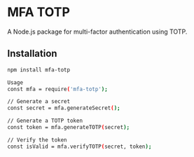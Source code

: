 # MFA TOTP

A Node.js package for multi-factor authentication using TOTP.

## Installation

```bash
npm install mfa-totp

Usage
const mfa = require('mfa-totp');

// Generate a secret
const secret = mfa.generateSecret();

// Generate a TOTP token
const token = mfa.generateTOTP(secret);

// Verify the token
const isValid = mfa.verifyTOTP(secret, token);
